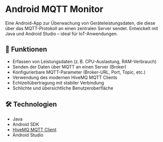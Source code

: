 # Android MQTT Monitor

Eine Android-App zur Überwachung von Geräteleistungsdaten, die diese über das MQTT-Protokoll an einen zentralen Server sendet. Entwickelt mit Java und Android Studio – ideal für IoT-Anwendungen.

## 🚀 Funktionen

- Erfassen von Leistungsdaten (z. B. CPU-Auslastung, RAM-Verbrauch)
- Senden der Daten über MQTT an einen Server (Broker)
- Konfigurierbare MQTT-Parameter (Broker-URL, Port, Topic, etc.)
- Verwendung des modernen HiveMQ MQTT Clients
- Echtzeitübertragung mit stabiler Verbindung
- Schlichte und übersichtliche Benutzeroberfläche


## 🛠️ Technologien

- Java
- Android SDK
- [HiveMQ MQTT Client](https://github.com/hivemq/hivemq-mqtt-client)
- Android Studio


